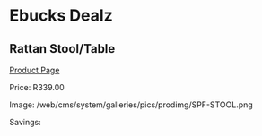 
# Ebucks Dealz
## Rattan Stool/Table
[Product Page](https://www.ebucks.com/web/shop/productSelected.do?prodId=1055587863&catId=714965764)

Price: R339.00

Image: /web/cms/system/galleries/pics/prodimg/SPF-STOOL.png

Savings: 


	